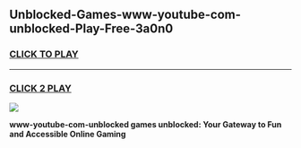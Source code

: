 
## Unblocked-Games-www-youtube-com-unblocked-Play-Free-3a0n0
<h3>
<a href="https://premium76.site?title=www-youtube-com-unblocked&ref=21A">CLICK TO PLAY</a></h3>
<hr>

<h3>
<a href="https://premium76.site?title=www-youtube-com-unblocked&ref=21A">CLICK 2 PLAY</a>
  
</h3>

<a href="https://premium76.site?title=www-youtube-com-unblocked&ref=21A"><img src="https://clearcache.store/games.png"></a>


**www-youtube-com-unblocked games unblocked: Your Gateway to Fun and Accessible Online Gaming**
